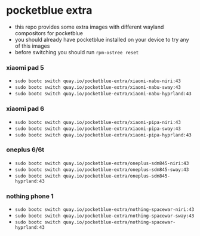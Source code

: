 # pocketblue extra

- this repo provides some extra images with different wayland compositors for pocketblue
- you should already have pocketblue installed on your device to try any of this images
- before switching you should run `rpm-ostree reset`

### xiaomi pad 5

- `sudo bootc switch quay.io/pocketblue-extra/xiaomi-nabu-niri:43`
- `sudo bootc switch quay.io/pocketblue-extra/xiaomi-nabu-sway:43`
- `sudo bootc switch quay.io/pocketblue-extra/xiaomi-nabu-hyprland:43`

### xiaomi pad 6

- `sudo bootc switch quay.io/pocketblue-extra/xiaomi-pipa-niri:43`
- `sudo bootc switch quay.io/pocketblue-extra/xiaomi-pipa-sway:43`
- `sudo bootc switch quay.io/pocketblue-extra/xiaomi-pipa-hyprland:43`

### oneplus 6/6t

- `sudo bootc switch quay.io/pocketblue-extra/oneplus-sdm845-niri:43`
- `sudo bootc switch quay.io/pocketblue-extra/oneplus-sdm845-sway:43`
- `sudo bootc switch quay.io/pocketblue-extra/oneplus-sdm845-hyprland:43`

### nothing phone 1

- `sudo bootc switch quay.io/pocketblue-extra/nothing-spacewar-niri:43`
- `sudo bootc switch quay.io/pocketblue-extra/nothing-spacewar-sway:43`
- `sudo bootc switch quay.io/pocketblue-extra/nothing-spacewar-hyprland:43`
